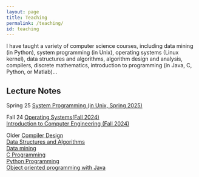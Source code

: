 ```yaml
---
layout: page
title: Teaching
permalink: /teaching/
id: teaching
---
```

I have taught a variety of computer science courses, including data mining (in Python), system programming (in Unix), operating systems (Linux kernel), data structures and algorithms, algorithm design and analysis, compilers, discrete mathematics, introduction to programming (in Java, C, Python, or Matlab)...
## Lecture Notes
Spring 25
[System Programming (in Unix, Spring 2025)](https://github.com/adaskin/bil222-sysprog25)<br />

Fall 24
[Operating Systems(Fall 2024)](https://adaskin.github.io/bil301os/) <br />
[Introduction to Computer Engineering (Fall 2024)](https://adaskin.github.io/bil111intro2cs/) <br />

Older
[Compiler Design](https://sites.google.com/view/adaskin/compiler) <br />
[Data Structures and Algorithms](https://sites.google.com/view/adaskin/data-structures-and-algorithms)<br />
[Data mining](https://github.com/adaskin/teaching-data-mining) <br />
[C Programming](https://sites.google.com/view/adaskin/c-programming)<br />
[Python Programming](https://sites.google.com/view/adaskin/python-programming)<br />
[Object oriented programming with Java](https://sites.google.com/view/adaskin/oo-programming)<br />